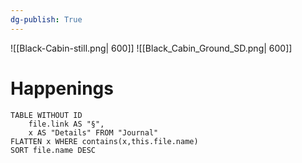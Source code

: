 ```yaml
---
dg-publish: True
---
```

![[Black-Cabin-still.png| 600]]
![[Black_Cabin_Ground_SD.png| 600]]
# Happenings
```dataview
TABLE WITHOUT ID
	file.link AS "§", 
	x AS "Details" FROM "Journal"
FLATTEN x WHERE contains(x,this.file.name) 
SORT file.name DESC
```